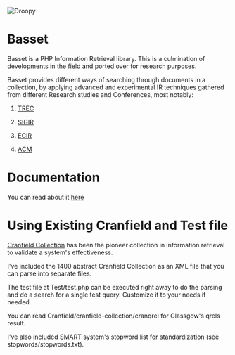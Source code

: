 
![Droopy](https://i.imgflip.com/1c38he.jpg)


Basset
=============

Basset is a PHP Information Retrieval library. This is a culmination of developments in the field and ported over for research purposes.

Basset provides different ways of searching through documents in a collection, by applying advanced and experimental IR techniques gathered from different Research studies and Conferences, most notably:

1. [TREC](http://trec.nist.gov/) 

2. [SIGIR](http://sigir.org/)

3. [ECIR](http://irsg.bcs.org/ecir.php)

4. [ACM](https://www.acm.org/)



Documentation
=============

You can read about it [here](https://basset-ir.blogspot.com/2018/02/basset-information-retrieval-library-in.html)



Using Existing Cranfield and Test file
=============

[Cranfield Collection](http://ir.dcs.gla.ac.uk/resources/test_collections/) has been the pioneer collection in information retrieval to validate a system's effectiveness.

I've included the 1400 abstract Cranfield Collection as an XML file that you can parse into separate files.

The test file at Test/test.php can be executed right away to do the parsing and do a search for a single test query.
Customize it to your needs if needed.

You can read Cranfield/cranfield-collection/cranqrel for Glassgow's qrels result.

I've also included SMART system's stopword list for standardization (see stopwords/stopwords.txt).